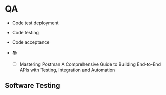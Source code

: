 # QA
- Code test deployment
- Code testing
- Code acceptance


- :books: 
  - [ ] Mastering Postman A Comprehensive Guide to Building End-to-End APIs with Testing, Integration and Automation



## Software Testing

